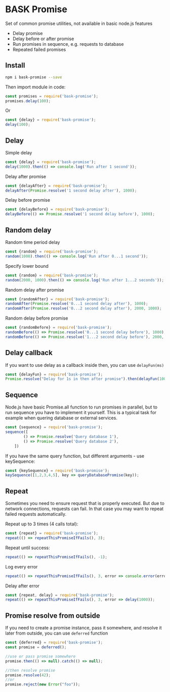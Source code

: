 # BASK Promise

Set of common promise utilities, not available in basic node.js features
* Delay promise
* Delay before or after promise
* Run promises in sequence, e.g. requests to database
* Repeated failed promises

## Install

```sh
npm i bask-promise --save
```

Then import module in code:

```js
const promises = require('bask-promise');
promises.delay(100);
```

Or
```js
const {delay} = require('bask-promise');
delay(100);
```


## Delay

Simple delay
```js
const {delay} = require('bask-promise');
delay(1000).then(() => console.log('Run after 1 second'));
```

Delay after promise
```js
const {delayAfter} = require('bask-promise');
delayAfter(Promise.resolve('1 second delay after'), 1000);
```

Delay before promise
```js
const {delayBefore} = require('bask-promise');
delayBefore(() => Promise.resolve('1 second delay before'), 1000);
```

## Random delay
Random time period delay
```js
const {random} = require('bask-promise');
random(1000).then(() => console.log('Run after 0...1 second'));
```

Specify lower bound
```js
const {random} = require('bask-promise');
random(2000, 1000).then(() => console.log('Run after 1...2 seconds'));
```

Random delay after promise
```js
const {randomAfter} = require('bask-promise');
randomAfter(Promise.resolve('0...1 second delay after'), 1000);
randomAfter(Promise.resolve('0...2 second delay after'), 2000, 1000);
```

Random delay before promise
```js
const {randomBefore} = require('bask-promise');
randomBefore(() => Promise.resolve('0...1 second delay before'), 1000);
randomBefore(() => Promise.resolve('1...2 second delay before'), 2000, 1000);
```

## Delay callback

If you want to use delay as a callback inside then, you can use `delayFun(ms)`
```js
const {delayFun} = require('bask-promise');
Promise.resolve("Delay for 1s in then after promise").then(delayFun(1000));
```

## Sequence

Node.js have basic Promise.all function to run promises in parallel, but to run sequence you have to implement it yourself. This is a typical task for example when quering database or external services.
```js
const {sequence} = require('bask-promise');
sequence([
        () => Promise.resolve('Query database 1'),
        () => Promise.resolve('Query database 2'),
    ])
```

If you have the same query function, but different arguments - use keySequence:

```js
const {keySequence} = require('bask-promise');
keySequence([1,2,3,4,5], key => queryDatabasePromise(key));
```

## Repeat

Sometimes you need to ensure request that is properly executed. But due to network connections, 
requests can fail. In that case you may want to repeat failed requests automatically.

Repeat up to 3 times (4 calls total):
```js
const {repeat} = require('bask-promise');
repeat(() => repeatThisPromiseIfFails(), 3);
```

Repeat until success:
```js
repeat(() => repeatThisPromiseIfFails(), -1);
```

Log every error
```js
repeat(() => repeatThisPromiseIfFails(), 3, error => console.error(error));
```
Delay after error
```js
const {repeat, delay} = require('bask-promise');
repeat(() => repeatThisPromiseIfFails(), 3, error => delay(1000));
```

## Promise resolve from outside

If you need to create a promise instance, pass it somewhere, and resolve it later from outside, 
you can use `deferred` function

```js
const {deferred} = require('bask-promise');
const promise = deferred();

//use or pass promise somewhere
promise.then(() => null).catch(() => null);

//then resolve promise
promise.resolve(42);
//or
promise.reject(new Error("foo"));
``` 
